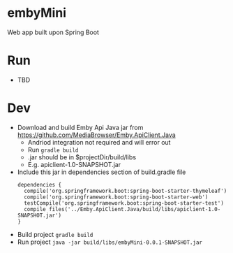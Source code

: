 # embyMini
Web app built upon Spring Boot

# Run
* TBD

# Dev
* Download and build Emby Api Java jar from https://github.com/MediaBrowser/Emby.ApiClient.Java
  * Andriod integration not required and will error out
  * Run ``` gradle build ```
  * .jar should be in $projectDir/build/libs
  * E.g. apiclient-1.0-SNAPSHOT.jar
* Include this jar in dependencies section of build.gradle file
  ```
  dependencies {
    compile('org.springframework.boot:spring-boot-starter-thymeleaf')
    compile('org.springframework.boot:spring-boot-starter-web')
    testCompile('org.springframework.boot:spring-boot-starter-test')
    compile files('../Emby.ApiClient.Java/build/libs/apiclient-1.0-SNAPSHOT.jar')
  }
  ```
* Build project
``` gradle build ```
* Run project
```java -jar build/libs/embyMini-0.0.1-SNAPSHOT.jar ```
